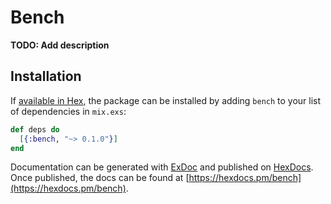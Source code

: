 # Bench

**TODO: Add description**

## Installation

If [available in Hex](https://hex.pm/docs/publish), the package can be installed
by adding `bench` to your list of dependencies in `mix.exs`:

```elixir
def deps do
  [{:bench, "~> 0.1.0"}]
end
```

Documentation can be generated with [ExDoc](https://github.com/elixir-lang/ex_doc)
and published on [HexDocs](https://hexdocs.pm). Once published, the docs can
be found at [https://hexdocs.pm/bench](https://hexdocs.pm/bench).

